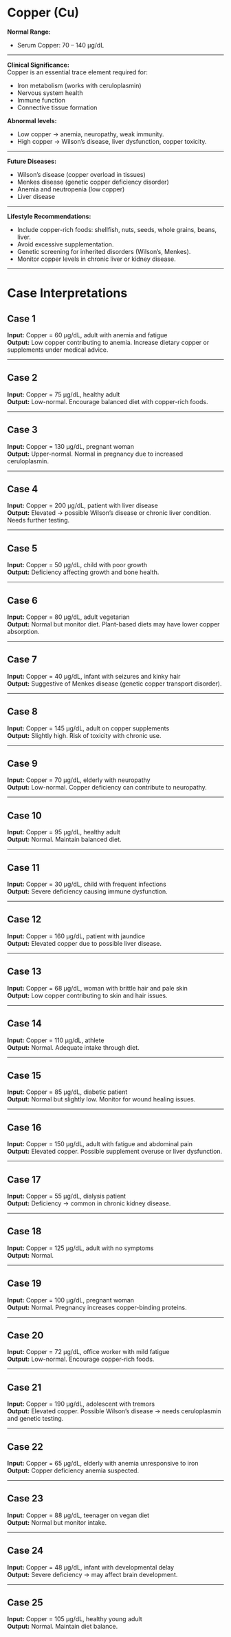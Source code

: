 # Copper (Cu)

**Normal Range:**  
- Serum Copper: 70 – 140 µg/dL  

---

**Clinical Significance:**  
Copper is an essential trace element required for:  
- Iron metabolism (works with ceruloplasmin)  
- Nervous system health  
- Immune function  
- Connective tissue formation  

**Abnormal levels:**  
- Low copper → anemia, neuropathy, weak immunity.  
- High copper → Wilson’s disease, liver dysfunction, copper toxicity.  

---

**Future Diseases:**  
- Wilson’s disease (copper overload in tissues)  
- Menkes disease (genetic copper deficiency disorder)  
- Anemia and neutropenia (low copper)  
- Liver disease  

---

**Lifestyle Recommendations:**  
- Include copper-rich foods: shellfish, nuts, seeds, whole grains, beans, liver.  
- Avoid excessive supplementation.  
- Genetic screening for inherited disorders (Wilson’s, Menkes).  
- Monitor copper levels in chronic liver or kidney disease.  

---

# Case Interpretations

## Case 1  
**Input:** Copper = 60 µg/dL, adult with anemia and fatigue  
**Output:** Low copper contributing to anemia. Increase dietary copper or supplements under medical advice.  

---

## Case 2  
**Input:** Copper = 75 µg/dL, healthy adult  
**Output:** Low-normal. Encourage balanced diet with copper-rich foods.  

---

## Case 3  
**Input:** Copper = 130 µg/dL, pregnant woman  
**Output:** Upper-normal. Normal in pregnancy due to increased ceruloplasmin.  

---

## Case 4  
**Input:** Copper = 200 µg/dL, patient with liver disease  
**Output:** Elevated → possible Wilson’s disease or chronic liver condition. Needs further testing.  

---

## Case 5  
**Input:** Copper = 50 µg/dL, child with poor growth  
**Output:** Deficiency affecting growth and bone health.  

---

## Case 6  
**Input:** Copper = 80 µg/dL, adult vegetarian  
**Output:** Normal but monitor diet. Plant-based diets may have lower copper absorption.  

---

## Case 7  
**Input:** Copper = 40 µg/dL, infant with seizures and kinky hair  
**Output:** Suggestive of Menkes disease (genetic copper transport disorder).  

---

## Case 8  
**Input:** Copper = 145 µg/dL, adult on copper supplements  
**Output:** Slightly high. Risk of toxicity with chronic use.  

---

## Case 9  
**Input:** Copper = 70 µg/dL, elderly with neuropathy  
**Output:** Low-normal. Copper deficiency can contribute to neuropathy.  

---

## Case 10  
**Input:** Copper = 95 µg/dL, healthy adult  
**Output:** Normal. Maintain balanced diet.  

---

## Case 11  
**Input:** Copper = 30 µg/dL, child with frequent infections  
**Output:** Severe deficiency causing immune dysfunction.  

---

## Case 12  
**Input:** Copper = 160 µg/dL, patient with jaundice  
**Output:** Elevated copper due to possible liver disease.  

---

## Case 13  
**Input:** Copper = 68 µg/dL, woman with brittle hair and pale skin  
**Output:** Low copper contributing to skin and hair issues.  

---

## Case 14  
**Input:** Copper = 110 µg/dL, athlete  
**Output:** Normal. Adequate intake through diet.  

---

## Case 15  
**Input:** Copper = 85 µg/dL, diabetic patient  
**Output:** Normal but slightly low. Monitor for wound healing issues.  

---

## Case 16  
**Input:** Copper = 150 µg/dL, adult with fatigue and abdominal pain  
**Output:** Elevated copper. Possible supplement overuse or liver dysfunction.  

---

## Case 17  
**Input:** Copper = 55 µg/dL, dialysis patient  
**Output:** Deficiency → common in chronic kidney disease.  

---

## Case 18  
**Input:** Copper = 125 µg/dL, adult with no symptoms  
**Output:** Normal.  

---

## Case 19  
**Input:** Copper = 100 µg/dL, pregnant woman  
**Output:** Normal. Pregnancy increases copper-binding proteins.  

---

## Case 20  
**Input:** Copper = 72 µg/dL, office worker with mild fatigue  
**Output:** Low-normal. Encourage copper-rich foods.  

---

## Case 21  
**Input:** Copper = 190 µg/dL, adolescent with tremors  
**Output:** Elevated copper. Possible Wilson’s disease → needs ceruloplasmin and genetic testing.  

---

## Case 22  
**Input:** Copper = 65 µg/dL, elderly with anemia unresponsive to iron  
**Output:** Copper deficiency anemia suspected.  

---

## Case 23  
**Input:** Copper = 88 µg/dL, teenager on vegan diet  
**Output:** Normal but monitor intake.  

---

## Case 24  
**Input:** Copper = 48 µg/dL, infant with developmental delay  
**Output:** Severe deficiency → may affect brain development.  

---

## Case 25  
**Input:** Copper = 105 µg/dL, healthy young adult  
**Output:** Normal. Maintain diet balance.  

